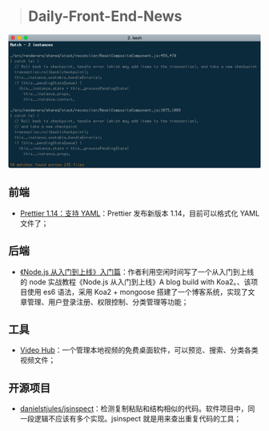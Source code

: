 
> # Daily-Front-End-News

[![cover][img]][link]

[img]: https://github.com/fengshangwuqi/Daily-Front-End-News/blob/master/history/2018/07/30/danielstjules_jsinspect.jpg "danielstjules/jsinspect"
[link]: https://github.com/danielstjules/jsinspect

## 前端

- [Prettier 1.14：支持 YAML](https://prettier.io/blog/2018/07/29/1.14.0.html)：Prettier 发布新版本 1.14，目前可以格式化 YAML 文件了；

## 后端

- [《Node.js 从入门到上线》入门篇](https://cnodejs.org/topic/5b1939ad29e6e510415b2916)：作者利用空闲时间写了一个从入门到上线的 node 实战教程《Node.js 从入门到上线》A blog build with Koa2。、该项目使用 es6 语法，采用 Koa2 + mongoose 搭建了一个博客系统，实现了文章管理、用户登录注册、权限控制、分类管理等功能；

## 工具

- [Video Hub](https://videohubapp.com/)：一个管理本地视频的免费桌面软件，可以预览、搜索、分类各类视频文件；

## 开源项目

- [danielstjules/jsinspect](https://github.com/danielstjules/jsinspect)：检测复制粘贴和结构相似的代码。软件项目中，同一段逻辑不应该有多个实现。jsinspect 就是用来查出重复代码的工具；